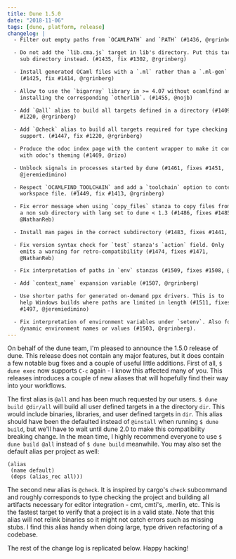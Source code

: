 ```yaml
---
title: Dune 1.5.0
date: "2018-11-06"
tags: [dune, platform, release]
changelog: |
  - Filter out empty paths from `OCAMLPATH` and `PATH` (#1436, @rgrinberg)

  - Do not add the `lib.cma.js` target in lib's directory. Put this target in a
    sub directory instead. (#1435, fix #1302, @rgrinberg)

  - Install generated OCaml files with a `.ml` rather than a `.ml-gen` extension
    (#1425, fix #1414, @rgrinberg)

  - Allow to use the `bigarray` library in >= 4.07 without ocamlfind and without
    installing the corresponding `otherlib`. (#1455, @nojb)

  - Add `@all` alias to build all targets defined in a directory (#1409, fix
    #1220, @rgrinberg)

  - Add `@check` alias to build all targets required for type checking and tooling
    support. (#1447, fix #1220, @rgrinberg)

  - Produce the odoc index page with the content wrapper to make it consistent
    with odoc's theming (#1469, @rizo)

  - Unblock signals in processes started by dune (#1461, fixes #1451,
    @jeremiedimino)

  - Respect `OCAMLFIND_TOOLCHAIN` and add a `toolchain` option to contexts in the
    workspace file. (#1449, fix #1413, @rgrinberg)

  - Fix error message when using `copy_files` stanza to copy files from
    a non sub directory with lang set to dune < 1.3 (#1486, fixes #1485,
    @NathanReb)

  - Install man pages in the correct subdirectory (#1483, fixes #1441, @emillon)

  - Fix version syntax check for `test` stanza's `action` field. Only
    emits a warning for retro-compatibility (#1474, fixes #1471,
    @NathanReb)

  - Fix interpretation of paths in `env` stanzas (#1509, fixes #1508, @jeremiedimino)

  - Add `context_name` expansion variable (#1507, @rgrinberg)

  - Use shorter paths for generated on-demand ppx drivers. This is to
    help Windows builds where paths are limited in length (#1511, fixes
    #1497, @jeremiedimino)

  - Fix interpretation of environment variables under `setenv`. Also forbid
    dynamic environment names or values (#1503, @rgrinberg).
---
```


On behalf of the dune team, I'm pleased to announce the 1.5.0 release of dune. This release does not contain any major features, but it does contain a few notable bug fixes and a couple of useful little additions. First of all, `$ dune exec` now supports `C-c` again - I know this affected many of you. This releases introduces a couple of new aliases that will hopefully find their way into your workflows.

The first alias is `@all` and has been much requested by our users. `$ dune build @dir/all` will build all user defined targets in a the directory `dir`. This would include binaries, libraries, and user defined targets in `dir`. This alias should have been the defaulted instead of `@install` when running `$ dune build`, but we'll have to wait until dune 2.0 to make this compatibility breaking change. In the mean time, I highly recommend everyone to use `$ dune build @all` instead of `$ dune build` meanwhile. You may also set the default alias per project as well:

```
(alias
 (name default)
 (deps (alias_rec all)))
```

The second new alias is `@check`. It is inspired by cargo's `check` subcommand and roughly corresponds to type checking the project and building all artifacts necessary for editor integration - cmt, cmti's, .merlin, etc. This is the fastest target to verify that a project is in a valid state. Note that this alias will not relink binaries so it might not catch errors such as missing stubs. I find this alias handy when doing large, type driven refactoring of a codebase.

The rest of the change log is replicated below. Happy hacking!

